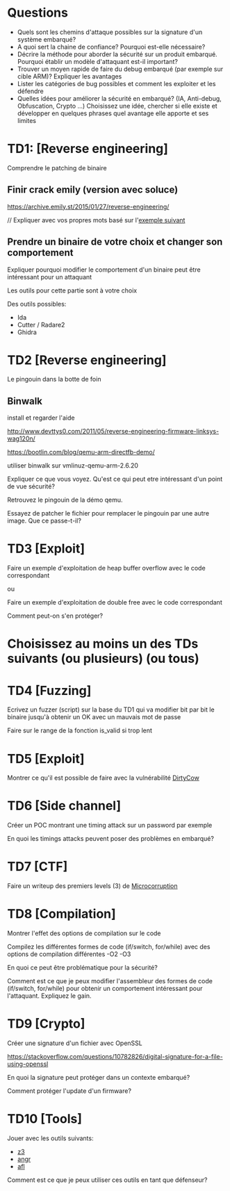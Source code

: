 # Questions

- Quels sont les chemins d'attaque possibles sur la signature d'un système embarqué?
- A quoi sert la chaine de confiance? Pourquoi est-elle nécessaire?
- Décrire la méthode pour aborder la sécurité sur un produit embarqué. Pourquoi établir un modèle d'attaquant est-il important?
- Trouver un moyen rapide de faire du debug embarqué (par exemple sur cible ARM)? Expliquer les avantages
- Lister les catégories de bug possibles et comment les exploiter et les défendre
- Quelles idées pour améliorer la sécurité en embarqué? (IA, Anti-debug, Obfuscation, Crypto ...) Choisissez une idée, chercher si elle existe et développer en quelques phrases quel avantage elle apporte et ses limites


# TD1: \[Reverse engineering\]

Comprendre le patching de binaire

## Finir crack emily (version avec soluce)

https://archive.emily.st/2015/01/27/reverse-engineering/

// Expliquer avec vos propres mots basé sur l'[exemple suivant](https://github.com/DavidJacobson/EasyCTF-2015-writeup/blob/master/binary_exploitation.md#buffering---80-pts)

## Prendre un binaire de votre choix et changer son comportement

Expliquer pourquoi modifier le comportement d'un binaire peut être intéressant pour un attaquant

Les outils pour cette partie sont à votre choix

Des outils possibles:
- Ida
- Cutter / Radare2
- Ghidra

# TD2 \[Reverse engineering\]

Le pingouin dans la botte de foin

## Binwalk

install et regarder l'aide

http://www.devttys0.com/2011/05/reverse-engineering-firmware-linksys-wag120n/

https://bootlin.com/blog/qemu-arm-directfb-demo/

utiliser binwalk sur vmlinuz-qemu-arm-2.6.20

Expliquer ce que vous voyez. Qu'est ce qui peut etre intéressant d'un point de vue sécurité?

Retrouvez le pingouin de la démo qemu.

Essayez de patcher le fichier pour remplacer le pingouin par une autre image. Que ce passe-t-il?     

# TD3 \[Exploit\]

Faire un exemple d'exploitation de heap buffer overflow avec le code correspondant

ou 

Faire un exemple d'exploitation de double free avec le code correspondant

Comment peut-on s'en protéger?

# Choisissez au moins un des TDs suivants (ou plusieurs) (ou tous)

# TD4 \[Fuzzing\]

Ecrivez un fuzzer (script) sur la base du TD1 qui va modifier bit par bit le binaire jusqu'à obtenir un OK avec un mauvais mot de passe

Faire sur le range de la fonction is_valid si trop lent

# TD5 \[Exploit\]

Montrer ce qu'il est possible de faire avec la vulnérabilité [DirtyCow](https://github.com/dirtycow/dirtycow.github.io/wiki/PoCs)

# TD6 \[Side channel\]

Créer un POC montrant une timing attack sur un password par exemple

En quoi les timings attacks peuvent poser des problèmes en embarqué?

# TD7 \[CTF\]

Faire un writeup des premiers levels (3) de [Microcorruption](https://microcorruption.com/login)

# TD8 \[Compilation\]

Montrer l'effet des options de compilation sur le code

Compilez les différentes formes de code (if/switch, for/while) avec des options de compilation différentes -O2 -O3

En quoi ce peut être problématique pour la sécurité?

Comment est ce que je peux modifier l'assembleur des formes de code (if/switch, for/while) pour obtenir un comportement intéressant pour l'attaquant. Expliquez le gain.

# TD9 \[Crypto\]

Créer une signature d'un fichier avec OpenSSL

https://stackoverflow.com/questions/10782826/digital-signature-for-a-file-using-openssl

En quoi la signature peut protéger dans un contexte embarqué?

Comment protéger l'update d'un firmware?

# TD10 \[Tools\]

Jouer avec les outils suivants:
- [z3](https://yurichev.com/writings/SAT_SMT_by_example.pdf)
- [angr](https://docs.angr.io/examples)
- [afl](https://www.evilsocket.net/2015/04/30/fuzzing-with-afl-fuzz-a-practical-example-afl-vs-binutils/)

Comment est ce que je peux utiliser ces outils en tant que défenseur?
